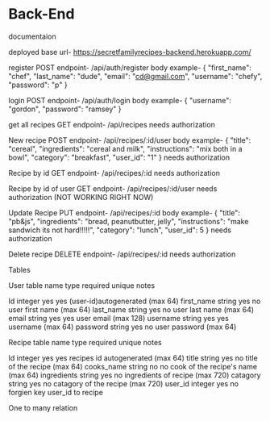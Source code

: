 # Back-End

documentaion

deployed base url- https://secretfamilyrecipes-backend.herokuapp.com/


register
POST
endpoint- /api/auth/register
body example- 
{
    "first_name": "chef",
    "last_name": "dude",
    "email": "cd@gmail.com",
    "username": "chefy",
    "password": "p"
}


login
POST
endpoint- /api/auth/login
body example- 
{
    "username": "gordon",
    "password": "ramsey"
}


get all recipes
GET
endpoint- /api/recipes
needs authorization 


New recipe
POST
endpoint- /api/recipes/:id/user
body example- 
{
	"title": "cereal",
    "ingredients": "cereal and milk",
    "instructions": "mix both in a bowl",
    "category": "breakfast",
    "user_id": "1"
}
needs authorization


Recipe by id
GET
endpoint- /api/recipes/:id
needs authorization


Recipe by id of user
GET
endpoint- /api/recipes/:id/user
needs authorization
(NOT WORKING RIGHT NOW)


Update Recipe
PUT
endpoint- /api/recipes/:id
body example- 
{
	"title": "pb&js",
        "ingredients": "bread, peanutbutter, jelly",
        "instructions": "make sandwich its not hard!!!!!",
        "category": "lunch",
        "user_id": 5
}
needs authorization


Delete recipe
DELETE
endpoint- /api/recipes/:id
needs authorization

Tables

User table
name            type        required        unique              notes

Id              integer       yes             yes        (user-id)autogenerated (max 64)
first_name      string        yes              no       user first name (max 64)
last_name       string        yes              no       user last name (max 64)
email           string        yes             yes       user email (max 128)
username        string        yes             yes       username (max 64)
password        string        yes              no       user password (max 64)


Recipe table 
name            type        required        unique              notes

Id              integer       yes             yes       recipes id autogenerated (max 64)
title           string        yes             no        title of the recipe (max 64)
cooks_name      string        no              no        cook of the recipe's name (max 64)
ingredients     string        yes             no        ingredients of recipe (max 720)
catagory        string        yes             no        catagory of the recipe (max 720)
user_id         integer       yes             no        forgien key user_id to recipe


One to many relation